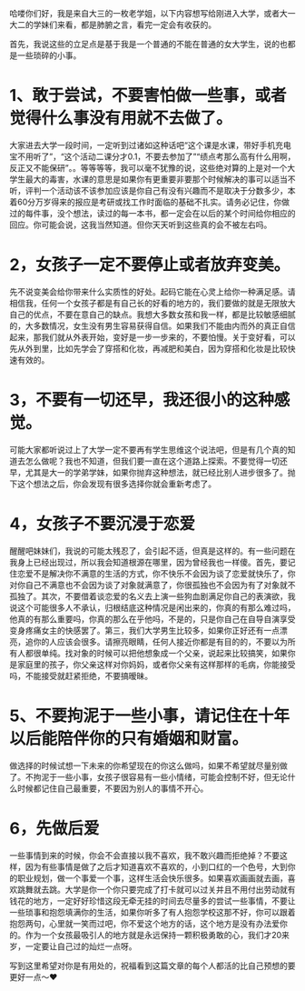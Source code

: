 哈喽你们好，我是来自大三的一枚老学姐，以下内容想写给刚进入大学，或者大一大二的学妹们来看，都是肺腑之言，看完一定会有收获的。

首先，我说这些的立足点是基于我是一个普通的不能在普通的女大学生，说的也都是一些琐碎的小事。
# 1、敢于尝试，不要害怕做一些事，或者觉得什么事没有用就不去做了。
大家进去大学一段时间，一定听到过诸如这种话吧“这个课是水课，带好手机充电宝不用听了”，“这个活动二课分才0.1，不要去参加了”“绩点考那么高有什么用啊，反正又不能保研”。。等等等等，我可以毫不犹豫的说，这些绝对算的上是对一个大学生最大的毒害，水课的意思是如果你有更重要非要那个时候解决的事可以适当不听，评判一个活动该不该参加应该是你自己有没有兴趣而不是取决于分数多少，本着60分万岁得来的报应是考研或找工作时面临的基础不扎实。请务必记住，你做过的每件事，没个想法，读过的每一本书，都一定会在以后的某个时间给你相应的回应。你可能会说，这我当然知道。但你天天听到这些真的会不被左右吗。
# 2，女孩子一定不要停止或者放弃变美。
  先不说变美会给你带来什么实质性的好处。起码它能在心灵上给你一种满足感。请相信我，任何一个女孩子都是有自己长的好看的地方的，我们要做的就是无限放大自己的优点，不要在意自己的缺点。我想大多数女孩和我一样，都是比较敏感细腻的，大多数情况，女生没有男生容易获得自信。如果我们不能由内而外的真正自信起来，那我们就从外表开始，变好是一步一步来的，不要怕慢。关于变好看，可以先从外到里，比如先学会了穿搭和化妆，再减肥和美白，因为穿搭和化妆是比较快速有效的。
# 3，不要有一切还早，我还很小的这种感觉。
可能大家都听说过上了大学一定不要再有学生思维这个说法吧，但是有几个真的知道去怎么做呢？我也不知道，但我们要一直在这个道路上探索。不要觉得一切还早，尤其是大一的学弟学妹，如果你抛弃这种想法，就已经比别人进步很多了。抛下这个想法之后，你会发现有很多选择你就会重新考虑了。
# 4，女孩子不要沉浸于恋爱
醒醒吧妹妹们，我说的可能太残忍了，会引起不适，但真是这样的。有一些问题在我身上已经出现过，所以我会知道根源在哪里，因为曾经我也一样傻。首先，要记住恋爱不是解决你不满意的生活的方式，你不快乐不会因为谈了恋爱就快乐了，你对你自己不满意也不会因为谈了对象就满意了，你很孤独也不会因为有了对象就不孤独了。其次，不要借着谈恋爱的名义去上演一些狗血剧满足你自己的表演欲，我说这个可能很多人不承认，归根结底这种情况是闲出来的，你真的有那么难过吗，他真的有那么重要吗，你真的那么在乎他吗，不是的，只是你自己在自导自演享受变身疼痛女主的快感罢了。第三，我们大学男生比较多，如果你正好还有一点漂亮，追你的人应该会很多。请擦亮眼睛，任何人接近你都是有目的的，不要以为所有人都很单纯。找对象的时候可以把他想象成一个父亲，说起来比较搞笑，如果你是家庭里的孩子，你父亲这样对你妈妈，或者你父亲有这样那样的毛病，你能接受吗，不能接受就赶紧拒绝，不要搞暧昧。
# 5、不要拘泥于一些小事，请记住在十年以后能陪伴你的只有婚姻和财富。
做选择的时候试想一下未来的你希望现在的你这么做吗，如果不希望就尽量别做了。不拘泥于一些小事，女孩子很容易有一些小情绪，可能会控制不好，但无论什么时候都记住自己最重要，不要因为别人的事情不开心。
# 6，先做后爱
一些事情到来的时候，你会不会直接以我不喜欢，我不敢兴趣而拒绝掉？不要这样，因为有些事情是做了之后才知道喜欢不喜欢的，小到口红的一个色号，大到你的职业规划，做一个事爱一个事，这样生活会快乐很多。如果喜欢画画就去画，喜欢跳舞就去跳。大学是你一个你只要完成了打卡就可以过关并且不用付出劳动就有钱花的地方，一定好好珍惜这段无牵无挂的时间去尽量多的尝试一些事情，不要让一些琐事和抱怨填满你的生活，如果你听多了有人抱怨学校这那不好，你可以跟着抱怨两句，心里就一笑而过吧，你不爱这个地方的话，这个地方是没有办法爱你的。作为一个女孩最吸引人的地方就是永远保持一颗积极勇敢的心，我们才20来岁，一定要让自己过的灿烂一点呀。

写到这里希望对你是有用处的，祝福看到这篇文章的每个人都活的比自己预想的要更好一点～❤️
